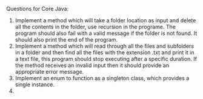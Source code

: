 Questions for Core Java:

1. Implement a method which will take a folder location as input and delete all the contents in the folder, use recursion in the programe. The program should also fail with a valid message if the folder is not found. It should also print the end of the program.
2. Implement a method which will read through all the files and subfolders in a folder and then find all the files with the extension .txt and print it in a text file, this program should stop executing after a specific duration. If the method receives an invalid input then it should provide an appropriate error message.
3. Implement an enum to function as a singleton class, which provides a single instance. 
4. 
